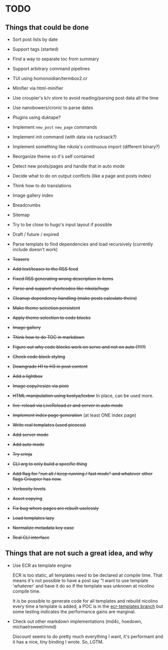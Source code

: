 # TODO

## Things that could be done

* Sort post lists by date
* Support tags (started)
* Find a way to separate toc from summary
* Support arbitrary command pipelines
* TUI using homonoidian/termbox2.cr
* Minifier via html-minifier
* Use croupier's k/v store to avoid reading/parsing post data
  all the time
* Use nanobowers/cronic to parse dates
* Plugins using duktape?
* Implement `new_post` `new_page` commands
* Implement init command (with data via rucksack?)
* Implement something like nikola's continuous import (different binary?)
* Reorganize theme so it's self contained
* Detect new posts/pages and handle that in auto mode
* Decide what to do on output conflicts (like a page and posts index)
* Think how to do translations
* Image gallery index
* Breadcrumbs
* Sitemap
* Try to be close to hugo's input layout if possible
* Draft / future / expired
* Parse templats to find dependencies and load recursively
  (currently include doesn't work)

* ~~Teasers~~
* ~~Add text/teaser to the RSS feed~~
* ~~Fixed RSS generating wrong description in items~~
* ~~Parse and support shortcodes like nikola/hugo~~
* ~~Cleanup dependency handling (make posts calculate theirs)~~
* ~~Make theme selection persistent~~
* ~~Apply theme selection to code blocks~~
* ~~Image gallery~~
* ~~Think how to do TOC in markdown~~
* ~~Figure out why code blocks work on serve and not on auto (?!!?)~~
* ~~Check code block styling~~
* ~~Downgrade H1 to H3 in post content~~
* ~~Add a lightbox~~
* ~~Image copy/resize via pixie~~
* ~~HTML manipulation using kostya/lexbor~~ In place, can be used more.
* ~~live-reload via LiveReload.cr and server in auto mode~~
* ~~Implement index page generation~~ (at least ONE index page)
* ~~Write real templates (used picocss)~~
* ~~Add server mode~~
* ~~Add auto mode~~
* ~~Try crinja~~
* ~~CLI arg to only build a specific thing~~
* ~~Add flag for "run all / keep running / fast mode" and whatever~~
  ~~other flags Croupier has now.~~
* ~~Verbosity levels~~
* ~~Asset copying~~
* ~~Fix bug where pages are rebuilt uselessly~~
* ~~Load templates lazy~~
* ~~Normalize metadata key case~~
* ~~Real CLI interface~~

## Things that are not such a great idea, and why

* Use ECR as template engine

  ECR is too static, all templates need to be declared
  at compile time. That means it's not possible to have
  a post say "I want to use template 'whatever' and
  have it do so if the template was unknown at nicolino
  compile time.

  It *is* be possible to generate code for all templates
  and rebuild nicolino every time a template is added,
  a POC is in the [ecr-templates branch](https://github.com/ralsina/nicolino/tree/ecr-templates)
  but some testing indicates the performance gains are
  marginal.

* Check out other markdown implementations (md4c, hoedown, michaelrsweet/mmd)

  Discount seems to do pretty much everything I want, it's performant
  and it has a nice, tiny binding I wrote. So, LGTM.
